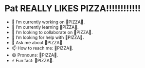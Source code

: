 # Pat REALLY LIKES PIZZA!!!!!!!!!!!!

- 🔭 I’m currently working on 🍕PIZZA🍕.
- 🌱 I’m currently learning 🍕PIZZA🍕.
- 👯 I’m looking to collaborate on 🍕PIZZA🍕.
- 🤔 I’m looking for help with 🍕PIZZA🍕.
- 💬 Ask me about 🍕PIZZA🍕.
- 📫 How to reach me: 🍕PIZZA🍕.
- 😄 Pronouns: 🍕PIZZA🍕.
- ⚡ Fun fact: 🍕PIZZA🍕.


